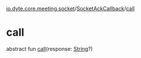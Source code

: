 [io.dyte.core.meeting.socket](../index.md)/[SocketAckCallback](index.md)/[call](call.md)

# call


abstract fun [call](call.md)(response: [String](https://kotlinlang.org/api/latest/jvm/stdlib/kotlin/-string/index.html)?)
